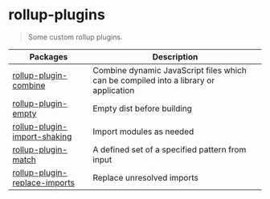# rollup-plugins

> Some custom rollup plugins.

Packages | Description 
-------- | ----------- 
[rollup-plugin-combine](packages/rollup-plugin-combine2.x) | Combine dynamic JavaScript files which can be compiled into a library or application
[rollup-plugin-empty](packages/rollup-plugin-empty) | Empty dist before building
[rollup-plugin-import-shaking](packages/rollup-plugin-import-shaking) | Import modules as needed
[rollup-plugin-match](packages/rollup-plugin-match) | A defined set of a specified pattern from input
[rollup-plugin-replace-imports](packages/rollup-plugin-replace-imports) | Replace unresolved imports